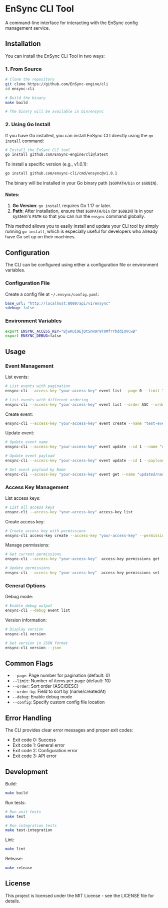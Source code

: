 # EnSync CLI Tool

A command-line interface for interacting with the EnSync config management service.

## Installation

You can install the EnSync CLI Tool in two ways:

### 1. From Source
```bash
# Clone the repository
git clone https://github.com/EnSync-engine/cli
cd ensync-cli

# Build the binary
make build

# The binary will be available in bin/ensync
```

### 2. Using Go Install
If you have Go installed, you can install EnSync CLI directly using the `go install` command:
 
```bash
# Install the EnSync CLI tool
go install github.com/EnSync-engine/cli@latest
```

To install a specific version (e.g., v1.0.1):

```bash
go install github.com/ensync-cli/cmd/ensync@v1.0.1
```

The binary will be installed in your Go binary path (`$GOPATH/bin` or `$GOBIN`).

#### Notes:
1. **Go Version**: `go install` requires Go 1.17 or later.
2. **Path**: After installation, ensure that `$GOPATH/bin` (or `$GOBIN`) is in your system's `PATH` so that you can run the `ensync` command globally.

This method allows you to easily install and update your CLI tool by simply running `go install`, which is especially useful for developers who already have Go set up on their machines.

## Configuration

The CLI can be configured using either a configuration file or environment variables.

### Configuration File
Create a config file at `~/.ensync/config.yaml`:

```yaml
base_url: "http://localhost:8080/api/v1/ensync"
sdebug: false
```

### Environment Variables
```bash
export ENSYNC_ACCESS_KEY="BjwKUi9EjQtSnR9r9T0MfrrbddIOVCwB"
export ENSYNC_DEBUG=false
```

## Usage

### Event Management

List events:
```bash
# List events with pagination
ensync-cli --access-key "your-access-key" event list --page 0 --limit 10 --order DESC --order-by createdAt

# List events with different ordering
ensync-cli --access-key "your-access-key" event list --order ASC --order-by name
```

Create event:
```bash
ensync-cli --access-key "your-access-key" event create --name "test-event" --payload '{"key":"value","another":"data"}'
```

Update event:
```bash
# Update event name
ensync-cli --access-key "your-access-key" event update --id 1 --name "updated/name/name"

# Update event payload
ensync-cli --access-key "your-access-key" event update --id 1 --payload '{"key":"new-value"}'

# Get event payload by Name
ensync-cli --access-key "your-access-key" event get --name "updated/name/name"
```

### Access Key Management

List access keys:
```bash
# List all access keys
ensync-cli --access-key "your-access-key" access-key list
```

Create access key:
```bash
# Create access key with permissions
ensync-cli access-key create --access-key "your-access-key" --permissions '{"send": ["event1"], "receive": ["event2"]}'
```

Manage permissions:
```bash
# Get current permissions
ensync-cli --access-key "your-access-key"  access-key permissions get --key "IeBTeDncBQmDMzJzKblyKfbctvgEKO8L"

# Update permissions
ensync-cli --access-key "your-access-key"  access-key permissions set --key "IeBTeDncBQmDMzJzKblyKfbctvgEKO8L" --permissions '{"send": ["event12344"], "receive": ["event23445"]}'
```

### General Options

Debug mode:
```bash
# Enable debug output
ensync-cli --debug event list
```

Version information:
```bash
# Display version
ensync-cli version

# Get version in JSON format
ensync-cli version --json
```

## Common Flags

- `--page`: Page number for pagination (default: 0)
- `--limit`: Number of items per page (default: 10)
- `--order`: Sort order (ASC/DESC)
- `--order-by`: Field to sort by (name/createdAt)
- `--debug`: Enable debug mode
- `--config`: Specify custom config file location

## Error Handling

The CLI provides clear error messages and proper exit codes:
- Exit code 0: Success
- Exit code 1: General error
- Exit code 2: Configuration error
- Exit code 3: API error

## Development

Build:
```bash
make build
```

Run tests:
```bash
# Run unit tests
make test

# Run integration tests
make test-integration
```

Lint:
```bash
make lint
```

Release:
```bash
make release
```

## License

This project is licensed under the MIT License - see the LICENSE file for details.
